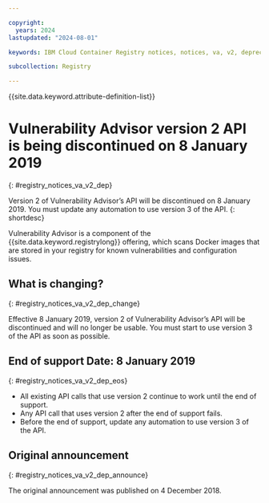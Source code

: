 ```yaml
---

copyright:
  years: 2024
lastupdated: "2024-08-01"

keywords: IBM Cloud Container Registry notices, notices, va, v2, deprecation, vulnerability advisor

subcollection: Registry

---
```


{{site.data.keyword.attribute-definition-list}}

# Vulnerability Advisor version 2 API is being discontinued on 8 January 2019
{: #registry_notices_va_v2_dep}

Version 2 of Vulnerability Advisor’s API will be discontinued on 8 January 2019. You must update any automation to use version 3 of the API.
{: shortdesc}

Vulnerability Advisor is a component of the {{site.data.keyword.registrylong}} offering, which scans Docker images that are stored in your registry for known vulnerabilities and configuration issues.

## What is changing?
{: #registry_notices_va_v2_dep_change}

Effective 8 January 2019, version 2 of Vulnerability Advisor’s API will be discontinued and will no longer be usable. You must start to use version 3 of the API as soon as possible.

## End of support Date: 8 January 2019
{: #registry_notices_va_v2_dep_eos}

- All existing API calls that use version 2 continue to work until the end of support.
- Any API call that uses version 2 after the end of support fails.
- Before the end of support, update any automation to use version 3 of the API.

## Original announcement
{: #registry_notices_va_v2_dep_announce}

The original announcement was published on 4 December 2018.
